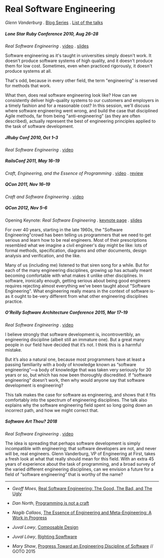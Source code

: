 # Real Software Engineering
*Glenn Vanderburg*
. [Blog Series](https://vanderburg.org/blog/series/real-software-engineering/)
. [List of the talks](https://vanderburg.org/speaking/#software-engineering)


##### Lone Star Ruby Conference 2010, Aug 26–28
*Real Software Engineering*
. [video](http://www.youtube.com/watch?v=NP9AIUT9nos)
. [slides](http://cdn.oreillystatic.com/en/assets/1/event/40/Real%20Software%20Engineering%20Presentation.pdf)

Software engineering as it's taught in universities simply doesn't work. It
doesn't produce software systems of high quality, and it doesn't produce them
for low cost. Sometimes, even when practiced rigorously, it doesn't produce
systems at all.

That's odd, because in every other field, the term "engineering" is reserved
for methods that work.

What then, does real software engineering look like? How can we consistently
deliver high-quality systems to our customers and employers in a timely fashion
and for a reasonable cost? In this session, we'll discuss where software
engineering went wrong, and build the case that disciplined Agile methods, far
from being "anti-engineering" (as they are often described), actually represent
the best of engineering principles applied to the task of software development.


##### JRuby Conf 2010, Oct 1–3
*Real Software Engineering*
. [video](https://vimeo.com/16287115)


##### RailsConf 2011, May 16–19
*Craft, Engineering, and the Essence of Programming*
. [video](http://www.youtube.com/watch?v=LlTiMUzLMgM)
. [review](http://trevmex.com/post/5645499987/craft-engineering-and-the-essence-of-programming)


##### QCon 2011, Nov 16–19
*Craft and Software Engineering*
. [video](http://www.infoq.com/presentations/Craft-and-Software-Engineering)


##### QCon 2012, Nov 5–6
Opening Keynote: *Real Software Engineering*
. [keynote page](http://qconsf.com/sf2012/sf2012/speaker/Glenn%2bVanderburg.html)
. [slides](http://qconsf.com/sf2012/dl/qcon-sanfran-2012/slides/GlennVanderburg_OpeningKeynoteRealSoftwareEngineering.pdf)

For over 40 years, starting in the late 1960s, the "Software Engineering"crowd
has been telling us programmers that we need to get serious and learn how to be
real engineers. Most of their prescriptions resembled what we imagine a civil
engineer's day might be like: lots of formal methods, specification, diagrams
and other documents, design analysis and verification, and the like.

Many of us (including me) listened to that siren song for a while. But for each
of the many engineering disciplines, growing up has actually meant becoming
comfortable with what makes it unlike other disciplines. In software,
ironically enough, getting serious about being good engineers requires
rejecting almost everything we've been taught about "Software Engineering".
What engineering really means in the context of software is-as it ought to
be-very different from what other engineering disciplines practice.



##### O'Reilly Software Architecture Conference 2015, Mar 17–19
*Real Software Engineering*
. [video](http://www.youtube.com/watch?v=zDEpeWQHtFU)

I believe strongly that software development is, incontrovertibly, an
engineering discipline (albeit still an immature one). But a great many people
in our field have decided that it’s not. I think this is a harmful mistake.

But it’s also a natural one, because most programmers have at least a passing
familiarity with a body of knowledge known as “software engineering”—a body of
knowledge that was taken very seriously for 30 years or so, but which has now
been thoroughly discredited. If “software engineering” doesn’t work, then why
would anyone say that software development is engineering?

This talk makes the case for software as engineering, and shows that it fits
comfortably into the spectrum of engineering disciplines. The talk also
explains why the software engineering field spent so long going down an
incorrect path, and how we might correct that.



##### Software Art Thou? 2018
*Real Software Engineering*
. [video](https://youtu.be/RhdlBHHimeM)

The idea is spreading that perhaps software development is simply incompatible
with engineering; that software developers are not, and never will be, real
engineers. Glenn Vanderburg, VP of Engineering at First, takes a fresh look at
what that really should mean for this field. With an extra 45 years of
experience about the task of programming, and a broad survey of the varied
different engineering disciplines, can we envision a future for a field of
“software engineering” that is worthy of the name?



----------------------------

- *Geoff Moes*,
  [Real Software Engineering: The Good, The Bad, and The Ugly](
  http://www.elegantcoding.com/2012/01/real-software-engineering-good-bad-and.html)

- *Dan North*,
  [Programming is not a craft](
  http://dannorth.net/2011/01/11/programming-is-not-a-craft/comment-page-1/)

- *Nagib Callaos*,
  [The Essence of Engineering and Meta-Engineering: A Work in Progress](
  http://www.iiis.org/nagib-callaos/engineering-and-meta-engineering/engineering-and-metaengineering.pdf)

- *Juval Lowy*,
  [Composable Design](https://youtu.be/zp6jaSKho_Y)

- *Juval Löwy*,
  [Righting Sowftware](
  https://ipfs.io/ipfs/bafykbzacecl5z3qfpz4tigxeuwzcz7mhtsrpfguakch46diuqqlit5s3ytiri)

- *Mary Shaw*,
  [Progress Toward an Engineering Discipline of Software](
  https://youtu.be/lLnsi522LS8) // GOTO 2015
